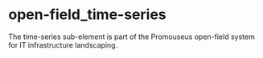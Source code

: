 # open-field_time-series
The time-series sub-element is part of the Promouseus open-field system for IT infrastructure landscaping.
